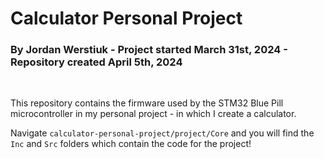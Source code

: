 # Calculator Personal Project
### By Jordan Werstiuk - Project started March 31st, 2024 - Repository created April 5th, 2024

<br/>

This repository contains the firmware used by the STM32 Blue Pill microcontroller in my personal project - in which I create a calculator.

Navigate ```calculator-personal-project/project/Core``` and you will find the ```Inc``` and ```Src``` folders which contain the code for the project!


